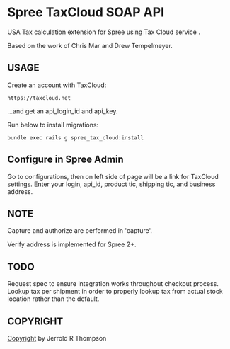 Spree TaxCloud SOAP API 
=======================

USA Tax calculation extension for Spree using Tax Cloud service .

Based on the work of Chris Mar and Drew Tempelmeyer.

USAGE
-----

Create an account with TaxCloud:

    https://taxcloud.net

...and get an api_login_id and api_key.

Run below to install migrations:

    bundle exec rails g spree_tax_cloud:install

Configure in Spree Admin
------------------------

Go to configurations, then on left side of page
will be a link for TaxCloud settings. Enter your
login, api_id, product tic, shipping tic, and business address.

NOTE
----

Capture and authorize are performed in 'capture'.

Verify address is implemented for Spree 2+.

TODO
----

Request spec to ensure integration works throughout checkout process.
Lookup tax per shipment in order to properly lookup tax from actual stock location rather than the default.

COPYRIGHT
---------

[Copyright]( http://jet.mit-license.org/ ) by Jerrold R Thompson 
